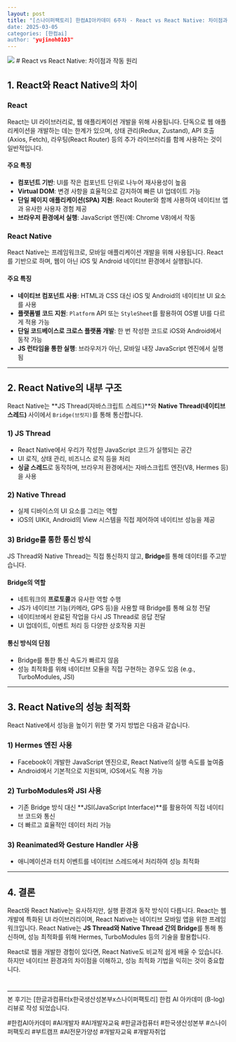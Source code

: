 ```yaml
---
layout: post
title: "[스나이퍼팩토리] 한컴AI아카데미 6주차 - React vs React Native: 차이점과 작동 원리
date: 2025-03-05
categories: [한컴ai]
author: "yujinoh0103"
---
```


<img src="https://yujinoh0103.github.io/assets/img/11.jpg">
# React vs React Native: 차이점과 작동 원리

## 1. React와 React Native의 차이

### React

React는 UI 라이브러리로, 웹 애플리케이션 개발을 위해 사용됩니다. 단독으로 웹 애플리케이션을 개발하는 데는 한계가 있으며, 상태 관리(Redux, Zustand), API 호출(Axios, Fetch), 라우팅(React Router) 등의 추가 라이브러리를 함께 사용하는 것이 일반적입니다.

#### 주요 특징

- **컴포넌트 기반**: UI를 작은 컴포넌트 단위로 나누어 재사용성이 높음
- **Virtual DOM**: 변경 사항을 효율적으로 감지하여 빠른 UI 업데이트 가능
- **단일 페이지 애플리케이션(SPA) 지원**: React Router와 함께 사용하여 네이티브 앱과 유사한 사용자 경험 제공
- **브라우저 환경에서 실행**: JavaScript 엔진(예: Chrome V8)에서 작동

### React Native

React Native는 프레임워크로, 모바일 애플리케이션 개발을 위해 사용됩니다. React를 기반으로 하며, 웹이 아닌 iOS 및 Android 네이티브 환경에서 실행됩니다.

#### 주요 특징

- **네이티브 컴포넌트 사용**: HTML과 CSS 대신 iOS 및 Android의 네이티브 UI 요소를 사용
- **플랫폼별 코드 지원**: `Platform` API 또는 `StyleSheet`를 활용하여 OS별 UI를 다르게 적용 가능
- **단일 코드베이스로 크로스 플랫폼 개발**: 한 번 작성한 코드로 iOS와 Android에서 동작 가능
- **JS 런타임을 통한 실행**: 브라우저가 아닌, 모바일 내장 JavaScript 엔진에서 실행됨

---

## 2. React Native의 내부 구조

React Native는 **JS Thread(자바스크립트 스레드)**와 **Native Thread(네이티브 스레드)** 사이에서 `Bridge(브릿지)`를 통해 통신합니다.

### 1) JS Thread

- React Native에서 우리가 작성한 JavaScript 코드가 실행되는 공간
- UI 로직, 상태 관리, 비즈니스 로직 등을 처리
- **싱글 스레드**로 동작하며, 브라우저 환경에서는 자바스크립트 엔진(V8, Hermes 등)을 사용

### 2) Native Thread

- 실제 디바이스의 UI 요소를 그리는 역할
- iOS의 UIKit, Android의 View 시스템을 직접 제어하여 네이티브 성능을 제공

### 3) Bridge를 통한 통신 방식

JS Thread와 Native Thread는 직접 통신하지 않고, **Bridge**를 통해 데이터를 주고받습니다.

#### Bridge의 역할

- 네트워크의 **프로토콜**과 유사한 역할 수행
- JS가 네이티브 기능(카메라, GPS 등)을 사용할 때 Bridge를 통해 요청 전달
- 네이티브에서 완료된 작업을 다시 JS Thread로 응답 전달
- UI 업데이트, 이벤트 처리 등 다양한 상호작용 지원

#### 통신 방식의 단점

- Bridge를 통한 통신 속도가 빠르지 않음
- 성능 최적화를 위해 네이티브 모듈을 직접 구현하는 경우도 있음 (e.g., TurboModules, JSI)

---

## 3. React Native의 성능 최적화

React Native에서 성능을 높이기 위한 몇 가지 방법은 다음과 같습니다.

### 1) Hermes 엔진 사용

- Facebook이 개발한 JavaScript 엔진으로, React Native의 실행 속도를 높여줌
- Android에서 기본적으로 지원되며, iOS에서도 적용 가능

### 2) TurboModules와 JSI 사용

- 기존 Bridge 방식 대신 **JSI(JavaScript Interface)**를 활용하여 직접 네이티브 코드와 통신
- 더 빠르고 효율적인 데이터 처리 가능

### 3) Reanimated와 Gesture Handler 사용

- 애니메이션과 터치 이벤트를 네이티브 스레드에서 처리하여 성능 최적화

---

## 4. 결론

React와 React Native는 유사하지만, 실행 환경과 동작 방식이 다릅니다. React는 웹 개발에 특화된 UI 라이브러리이며, React Native는 네이티브 모바일 앱을 위한 프레임워크입니다. React Native는 **JS Thread와 Native Thread 간의 Bridge**를 통해 통신하며, 성능 최적화를 위해 Hermes, TurboModules 등의 기술을 활용합니다.

React로 웹을 개발한 경험이 있다면, React Native도 비교적 쉽게 배울 수 있습니다. 하지만 네이티브 환경과의 차이점을 이해하고, 성능 최적화 기법을 익히는 것이 중요합니다.

<br/>
——————————————————————————<br/>
본 후기는 [한글과컴퓨터x한국생산성본부x스나이퍼팩토리] 한컴 AI 아카데미 (B-log) 리뷰로 작성 되었습니다.

#한컴AI아카데미 #AI개발자 #AI개발자교육 #한글과컴퓨터 #한국생산성본부 #스나이퍼팩토리 #부트캠프 #AI전문가양성 #개발자교육 #개발자취업
